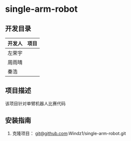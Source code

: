 # single-arm-robot
## 开发目录
| 开发人 | 项目                 |
|--------|----------------------|
| 左荣宇  |  |
| 周雨晴  |  |
| 秦浩  |  |

## 项目描述

该项目针对单臂机器人比赛代码

## 安装指南

1. 克隆项目：
  git@github.com:Windz1/single-arm-robot.git
